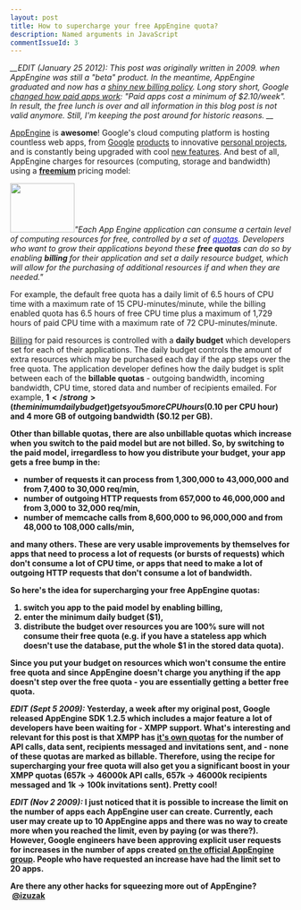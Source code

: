 ```yaml
---
layout: post
title: How to supercharge your free AppEngine quota?
description: Named arguments in JavaScript
commentIssueId: 3
---
```


*__EDIT (January 25 2012): This post was originally written in 2009. when AppEngine was still a "beta" product. In the meantime, AppEngine graduated and now has a [shiny new billing policy](http://code.google.com/appengine/docs/billing.html). Long story short, Google [changed how paid apps work](http://code.google.com/appengine/docs/billing.html#Enabling_Paid_Apps): "Paid apps cost a minimum of $2.10/week". In result, the free lunch is over and all information in this blog post is not valid anymore. Still, I'm keeping the post around for historic reasons. __*

<a href="http://code.google.com/appengine/" target="_blank">AppEngine</a> is <strong>awesome</strong>! Google's cloud computing platform is hosting countless web apps, from <a href="http://moderator.appspot.com/" target="_blank">Google</a> <a href="http://pubsubhubbub.appspot.com/" target="_blank">products</a> to innovative <a href="http://appgallery.appspot.com/" target="_blank">personal projects</a>, and is constantly being upgraded with cool <a href="http://code.google.com/appengine/docs/roadmap.html" target="_blank">new features</a>. <span style="background-color:#ffffff;">And best of all, AppEngine charges for resources (computing, storage and bandwidth) using a <a href="http://en.wikipedia.org/wiki/Freemium" target="_blank"><strong>freemium</strong></a><strong> </strong>pricing model:</span>

<img class="aligncenter" title="Google AppEngine" src="http://code.google.com/appengine/images/appengine_lowres.png" alt="" width="115" height="88" /><em>"Each App Engine application can consume a certain level of computing resources for free, controlled by a set of </em><a style="color:#0000cc;" href="http://code.google.com/appengine/docs/quotas.html"><em>quotas</em></a><em>. Developers who want to grow their applications beyond these </em><strong><em>free quotas</em></strong><em> can do so by enabling </em><strong><em>billing </em></strong><em>for their application and set a daily resource budget, which will allow for the purchasing of additional resources if and when they are needed."</em>

For example, the default free quota has a daily limit of 6.5 hours of CPU time with a maximum rate of 15 CPU-minutes/minute, while the billing enabled quota has 6.5 hours of free CPU time plus a maximum of 1,729 hours of paid CPU time with a maximum rate of 72 CPU-minutes/minute.

<a href="http://code.google.com/appengine/docs/billing.html" target="_blank">Billing</a> for paid resources is controlled with a <strong>daily budget</strong> which developers set for each of their applications. The daily budget controls the amount of extra resources which may be purchased each day if the app steps over the free quota. The application developer defines how the daily budget is split between each of the <strong>billable quotas</strong> - outgoing bandwidth, incoming bandwidth, CPU time, stored data and number of recipients emailed. For example, <strong>$1 </strong>(the minimum daily budget) gets you 5 more CPU hours ($0.10 per CPU hour) and <strong>4 more GB of outgoing bandwidth </strong>($0.12 per GB).

Other than billable quotas, there are also <strong>unbillable quotas</strong> which increase when you switch to the paid model but are not billed. So, <strong>by switching to the paid model, irregardless to how you distribute your budget, your app gets a free</strong><strong> bump</strong><em> </em>in the:
<ul>
	<li>number of requests it can process from <strong>1,300,000</strong> to <strong>43,000,000</strong> and from <strong>7,400</strong> to <strong>30,000</strong> req/min,</li>
	<li>number of outgoing HTTP requests from <strong>657,000</strong> to <strong>46,000,000</strong> and from <strong>3,000</strong> to <strong>32,000</strong> req/min,</li>
	<li>number of memcache calls from <strong>8,600,000 </strong>to <strong>96,000,000</strong> and from <strong>48,000</strong> to <strong>108,000</strong> calls/min,</li>
</ul>
and many others. These are very usable improvements by themselves for apps that need to process a lot of requests (or bursts of requests) which don't consume a lot of CPU time, or apps that need to make a lot of outgoing HTTP requests that don't consume a lot of bandwidth.

So here's the idea for <strong>supercharging your free AppEngine quotas</strong>:
<ol>
	<li>switch you app to the paid model by enabling billing,</li>
	<li>enter the minimum daily budget ($1),</li>
	<li>distribute the budget over resources you are 100% sure will not consume their free quota (e.g. if you have a stateless app which doesn't use the database, put the whole $1 in the stored data quota).</li>
</ol>
Since you put your budget on resources which won't consume the entire free quota and since AppEngine doesn't charge you anything if the app doesn't step over the free quota - you are essentially getting a <strong>better free quota</strong>.

<em><strong>EDIT (Sept 5 2009):</strong></em> Yesterday, a week after my original post, Google released AppEngine SDK 1.2.5 which includes a major feature a lot of developers have been waiting for - <strong>XMPP support</strong>. What's interesting and relevant for this post is that XMPP has <a href="http://code.google.com/appengine/docs/quotas.html#XMPP">it's own quotas</a> for the number of API calls, data sent, recipients messaged and invitations sent, and - <strong>none of these quotas are marked as billable</strong>. Therefore, using the recipe for supercharging your free quota will also get you a significant boost in your XMPP quotas (657k -&gt; 46000k API calls, 657k -&gt; 46000k recipients messaged and 1k -&gt; 100k invitations sent). Pretty cool!

<em><strong>EDIT (Nov 2 2009):</strong></em> I just noticed that it is <strong>possible to increase the limit on the number of apps each AppEngine user can create</strong>. Currently, each user may create up to 10 AppEngine apps and there was no way to create more when you reached the limit, even by paying (or was there?). However, Google engineers have been approving explicit user requests for increases in the number of apps created <a href="http://groups.google.com/group/google-appengine/browse_thread/thread/210ebae3dc88cc6a?hl=en">on the official AppEngine group</a>. People who have requested an increase have had the limit set to 20 apps.

Are there any other hacks for squeezing more out of AppEngine?  <a href="http://twitter.com/izuzak" target="_blank">@izuzak</a>
